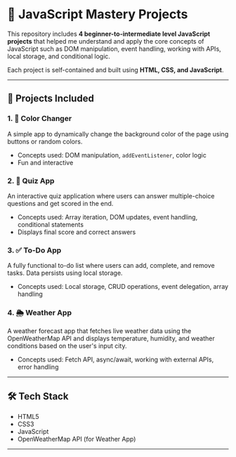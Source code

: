 # 🧠 JavaScript Mastery Projects

This repository includes **4 beginner-to-intermediate level JavaScript projects** that helped me understand and apply the core concepts of JavaScript such as DOM manipulation, event handling, working with APIs, local storage, and conditional logic.

Each project is self-contained and built using **HTML, CSS, and JavaScript**.

---

## 🚀 Projects Included

### 1. 🎨 Color Changer
A simple app to dynamically change the background color of the page using buttons or random colors.

- Concepts used: DOM manipulation, `addEventListener`, color logic
- Fun and interactive

### 2. 🧠 Quiz App
An interactive quiz application where users can answer multiple-choice questions and get scored in the end.

- Concepts used: Array iteration, DOM updates, event handling, conditional statements
- Displays final score and correct answers

### 3. ✅ To-Do App
A fully functional to-do list where users can add, complete, and remove tasks. Data persists using local storage.

- Concepts used: Local storage, CRUD operations, event delegation, array handling

### 4. 🌦️ Weather App
A weather forecast app that fetches live weather data using the OpenWeatherMap API and displays temperature, humidity, and weather conditions based on the user's input city.

- Concepts used: Fetch API, async/await, working with external APIs, error handling

---

## 🛠️ Tech Stack

- HTML5
- CSS3
- JavaScript 
- OpenWeatherMap API (for Weather App)

---

